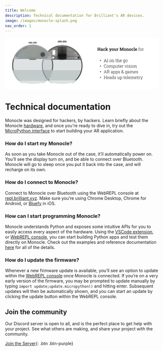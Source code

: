 ```yaml
---
title: Welcome
description: Technical documentation for Brilliant's AR devices.
image: /images/monocle-splash.png
nav_order: 1
---
```



![Brilliant Monocle use cases](/images/monocle-splash.png)

# Technical documentation

Monocle was designed for hackers, by hackers. Learn briefly about the Monocle [hardware](/monocle/monocle), and once you're ready to dive in, try out the [MicroPython interface](/micropython/micropython) to start building your AR application.

### How do I start my Monocle?

As soon as you take Monocle out of the case, it’ll automatically power on. You’ll see the display turn on, and be able to connect over Bluetooth. Monocle will go to sleep once you put it back into the case, and will recharge on its own.

### How do I connect to Monocle?

Connect to Monocle over Bluetooth using the WebREPL console at [repl.brilliant.xyz](https://repl.brilliant.xyz). Make sure you’re using Chrome Desktop, Chrome for Android, or [Bluefy](https://apps.apple.com/de/app/bluefy-web-ble-browser/id1492822055) in iOS.

### How can I start programming Monocle?

Monocle understands Python and exposes some intuitive APIs for you to easily access every aspect of the hardware. Using the [VSCode extension](https://marketplace.visualstudio.com/items?itemName=brilliantlabs.brilliant-ar-studio), or [WebREPL console](https://repl.brilliant.xyz), you can start building Python apps and test them directly on Monocle. Check out the examples and reference documentation [here](/micropython/micropython) for all of the details.

### How do I update the firmware?

Whenever a new firmware update is available, you’ll see an option to update within the [WebREPL console](https://repl.brilliant.xyz) once Monocle is connected. If you’re on a very early version of the firmware, you may be prompted to update manually by typing `import update;update.micropython()` and hitting enter. Subsequent updates will then be automatically shown, and you can start an update by clicking the update button within the WebREPL console.

## Join the community

Our Discord server is open to all, and is the perfect place to get help with your project. See what others are making, and share your project with the community.

[Join the Server](https://discord.gg/7w3DFxek4p){: .btn .btn-purple}
